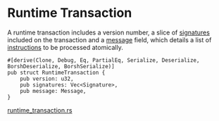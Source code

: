 # Runtime Transaction

A runtime transaction includes a version number, a slice of [signatures] included on the transaction and a [message] field, which details a list of [instructions] to be processed atomically.

```rust,ignore
#[derive(Clone, Debug, Eq, PartialEq, Serialize, Deserialize, BorshDeserialize, BorshSerialize)]
pub struct RuntimeTransaction {
    pub version: u32,
    pub signatures: Vec<Signature>,
    pub message: Message,
}
```
[runtime_transaction.rs]

[message]: ../program/message.md
[signatures]: ./signature.md
[instructions]: ../program/instruction.md
[runtime_transaction.rs]: https://github.com/Arch-Network/arch-cli/blob/main/src/common/src/runtime_transaction.rs

